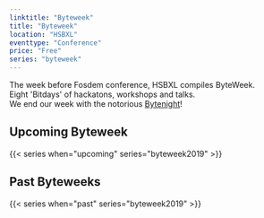 ```yaml
---
linktitle: "Byteweek"
title: "Byteweek"
location: "HSBXL"
eventtype: "Conference"
price: "Free"
series: "byteweek"
--- 
```


The week before Fosdem conference, HSBXL compiles ByteWeek.  
Eight 'Bitdays' of hackatons, workshops and talks.  
We end our week with the notorious [Bytenight](/bytenight)!


## Upcoming Byteweek
{{< series when="upcoming" series="byteweek2019" >}}

## Past Byteweeks
{{< series when="past" series="byteweek2019" >}}